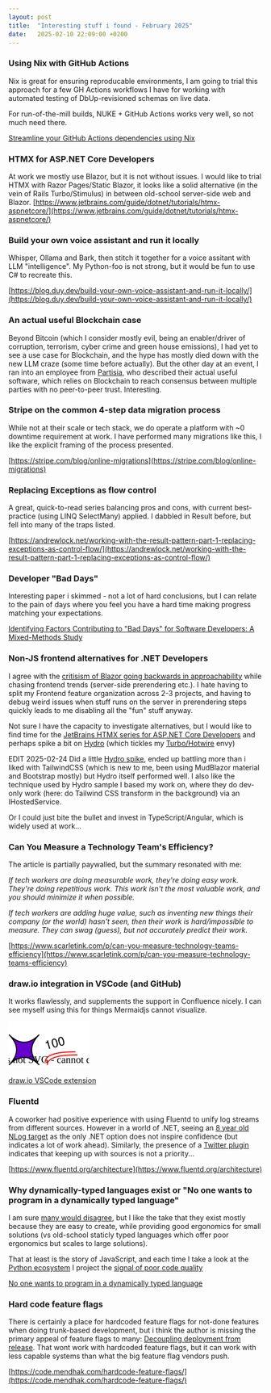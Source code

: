 ```yaml
---
layout: post
title:  "Interesting stuff i found - February 2025"
date:   2025-02-10 22:09:00 +0200
---
```

### Using Nix with GitHub Actions
Nix is great for ensuring reproducable environments, I am going to trial this approach for a few GH Actions workflows I have for
working with automated testing of DbUp-revisioned schemas on live data.

For run-of-the-mill builds, NUKE + GitHub Actions works very well, so not much need there. 

[Streamline your GitHub Actions dependencies using Nix](https://determinate.systems/posts/nix-github-actions/)

### HTMX for ASP.NET Core Developers
At work we mostly use Blazor, but it is not without issues. I would like to trial HTMX with Razor Pages/Static Blazor, 
it looks like a solid alternative (in the vein of Rails Turbo/Stimulus) in between old-school server-side web and Blazor.
[https://www.jetbrains.com/guide/dotnet/tutorials/htmx-aspnetcore/](https://www.jetbrains.com/guide/dotnet/tutorials/htmx-aspnetcore/)

### Build your own voice assistant and run it locally
Whisper, Ollama and Bark, then stitch it together for a voice assitant with LLM "intelligence". My Python-foo is not strong, but it would be fun to use C# to recreate this. 

[https://blog.duy.dev/build-your-own-voice-assistant-and-run-it-locally/](https://blog.duy.dev/build-your-own-voice-assistant-and-run-it-locally/)

### An actual useful Blockchain case
Beyond Bitcoin (which I consider mostly evil, being an enabler/driver of corruption, terrorism, cyber crime and green house emissions), I had yet to see a use case for Blockchain, and the hype has mostly died down with the new LLM craze (some time before actually). But the other day at an event, I ran into an employee from [Partisia](https://www.partisia.com/about/), who described their actual useful software, which relies on Blockchain to reach consensus between multiple parties with no peer-to-peer trust. Interesting.

### Stripe on the common 4-step data migration process
While not at their scale or tech stack, we do operate a platform with ~0 downtime requirement at work. I have performed many migrations like this, I like
the explicit framing of the process presented.

[https://stripe.com/blog/online-migrations](https://stripe.com/blog/online-migrations)

### Replacing Exceptions as flow control
A great, quick-to-read series balancing pros and cons, with current best-practice (using LINQ SelectMany) applied.
I dabbled in Result<T> before, but fell into many of the traps listed. 

[https://andrewlock.net/working-with-the-result-pattern-part-1-replacing-exceptions-as-control-flow/](https://andrewlock.net/working-with-the-result-pattern-part-1-replacing-exceptions-as-control-flow/)

### Developer "Bad Days"
Interesting paper i skimmed - not a lot of hard conclusions, but I can relate to the pain of days where you feel you have a hard time making progress matching your expectations.

[Identifying Factors Contributing to "Bad Days" for
Software Developers: A Mixed-Methods Study](https://arxiv.org/pdf/2410.18379)

### Non-JS frontend alternatives for .NET Developers
I agree with the [critisism of Blazor going backwards in approachability](https://github.com/dotnet/aspnetcore/issues/60236) while chasing frontend trends (server-side prerendering etc.).
I hate having to split my Frontend feature organization across 2-3 projects, and having to debug weird issues when stuff runs on the server in prerendering steps quickly leads to me disabling all the "fun" stuff anyway.

Not sure I have the capacity to investigate alternatives, but I would like to find time for the [JetBrains HTMX series for ASP.NET Core Developers](https://www.jetbrains.com/guide/dotnet/tutorials/htmx-aspnetcore/) and perhaps spike a bit on [Hydro](https://usehydro.dev/) (which tickles my [Turbo/Hotwire](https://hotwired.dev/) envy)

EDIT 2025-02-24 Did a little [Hydro spike](https://github.com/michaelkc/hydro-passwords), ended up battling more than i liked with TailwindCSS (which is new to me, been using MudBlazor material and Bootstrap mostly) but Hydro itself performed well.
I also like the technique used by Hydro sample I based my work on, where they do dev-only work (here: do Tailwind CSS transform in the background) via an IHostedService.

Or I could just bite the bullet and invest in TypeScript/Angular, which is widely used at work...

### Can You Measure a Technology Team's Efficiency?
The article is partially paywalled, but the summary resonated with me: 

_If tech workers are doing measurable work, they're doing easy work. They're doing repetitious work. This work isn't the most valuable work, and you should minimize it when possible._

_If tech workers are adding huge value, such as inventing new things their company (or the world) hasn't seen, then their work is hard/impossible to measure. They can swag (guess), but not accurately predict their work._

[https://www.scarletink.com/p/can-you-measure-technology-teams-efficiency](https://www.scarletink.com/p/can-you-measure-technology-teams-efficiency)

### draw.io integration in VSCode (and GitHub)
It works flawlessly, and supplements the support in Confluence nicely. I can see myself using this for things Mermaidjs cannot visualize.

![100](/assets/images/100.drawio.svg)

[draw.io VSCode extension](https://marketplace.visualstudio.com/items?itemName=hediet.vscode-drawio)

### Fluentd
A coworker had positive experience with using Fluentd to unify log streams from different sources. However in a world of .NET, seeing an [8 year old NLog target](https://github.com/fluent/NLog.Targets.Fluentd) as the only .NET option does not inspire confidence (but indicates a lot of work ahead). Similarly, the presence of a [Twitter plugin](https://www.fluentd.org/datasources/twitter) indicates that keeping up with sources is not a priority...

[https://www.fluentd.org/architecture](https://www.fluentd.org/architecture)

### Why dynamically-typed languages exist or "No one wants to program in a dynamically typed language"
I am sure [many would disagree](https://x.com/dhh/status/1329115220778823688), but I like the take that they exist mostly because they are easy to create,
while providing good ergonomics for small solutions (vs old-school staticly typed languages which offer poor ergonomics but scales to large solutions). 

That at least is the story of JavaScript, and each time I take a look at the [Python ecosystem](https://xkcd.com/1987/) I project the [signal of poor code quality](https://muhammad-rahmatullah.medium.com/wtf-per-minute-an-actual-measurement-for-code-quality-780914bf9d4b)

[No one wants to program in a dynamically typed language](https://x.com/relizarov/status/1869037223695581567)

### Hard code feature flags
There is certainly a place for hardcoded feature flags for not-done features when doing trunk-based development, but i think the author is missing the primary appeal of feature flags to many: [Decoupling deployment from release](https://www.thoughtworks.com/radar/techniques/decoupling-deployment-from-release). That wont work with hardcoded feature flags, but it can work with less capable systems than what the big feature flag vendors push. 

[https://code.mendhak.com/hardcode-feature-flags/](https://code.mendhak.com/hardcode-feature-flags/)

